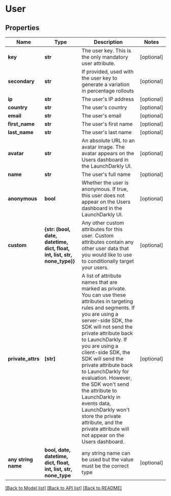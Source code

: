 # User


## Properties
Name | Type | Description | Notes
------------ | ------------- | ------------- | -------------
**key** | **str** | The user key. This is the only mandatory user attribute. | [optional] 
**secondary** | **str** | If provided, used with the user key to generate a variation in percentage rollouts | [optional] 
**ip** | **str** | The user&#39;s IP address | [optional] 
**country** | **str** | The user&#39;s country | [optional] 
**email** | **str** | The user&#39;s email | [optional] 
**first_name** | **str** | The user&#39;s first name | [optional] 
**last_name** | **str** | The user&#39;s last name | [optional] 
**avatar** | **str** | An absolute URL to an avatar image. The avatar appears on the Users dashboard in the LaunchDarkly UI. | [optional] 
**name** | **str** | The user&#39;s full name | [optional] 
**anonymous** | **bool** | Whether the user is anonymous. If true, this user does not appear on the Users dashboard in the LaunchDarkly UI. | [optional] 
**custom** | **{str: (bool, date, datetime, dict, float, int, list, str, none_type)}** | Any other custom attributes for this user. Custom attributes contain any other user data that you would like to use to conditionally target your users. | [optional] 
**private_attrs** | **[str]** | A list of attribute names that are marked as private. You can use these attributes in targeting rules and segments. If you are using a server-side SDK, the SDK will not send the private attribute back to LaunchDarkly. If you are using a client-side SDK, the SDK will send the private attribute back to LaunchDarkly for evaluation. However, the SDK won&#39;t send the attribute to LaunchDarkly in events data, LaunchDarkly won&#39;t store the private attribute, and the private attribute will not appear on the Users dashboard. | [optional] 
**any string name** | **bool, date, datetime, dict, float, int, list, str, none_type** | any string name can be used but the value must be the correct type | [optional]

[[Back to Model list]](../README.md#documentation-for-models) [[Back to API list]](../README.md#documentation-for-api-endpoints) [[Back to README]](../README.md)



